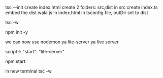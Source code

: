 tsc --init
create index.html
create 2 folders: src,dist
in src create index.ts
embed the dist wala js in index.html
in tsconfig file, outDir set to dist

tsc -w

npm init -y

we can now use nodemon ya lite-server ya live server

script->
"start": "lite-server"

npm start

in new terminal
tsc -w
